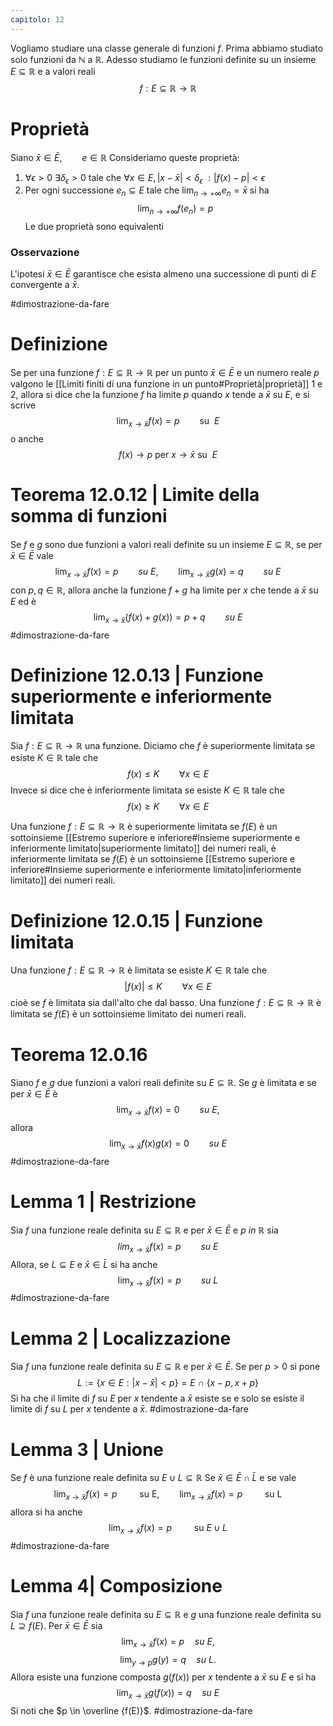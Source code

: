 ```yaml
---
capitolo: 12
---
```

Vogliamo studiare una classe generale di funzioni $f$. Prima abbiamo studiato solo funzioni da $\mathbb{N}$ a $\mathbb{R}$.
Adesso studiamo le funzioni definite su un insieme $E\subseteq \mathbb{R}$ e a valori reali
$$f:E\subseteq\mathbb{R}\to\mathbb{R}$$
# Proprietà
Siano $\bar x \in \bar E,\qquad e \in \mathbb{R}$
Consideriamo queste proprietà:
1) $\forall \epsilon > 0\ \exists\delta_{\epsilon}> 0\mbox{ tale che }\forall x \in E, |x-\bar x| < \delta_{\epsilon}\ : |f(x)-p| <\epsilon$ 
2) Per ogni successione $e_{n}\subseteq E$ tale che $\lim_{n\to+\infty}e_{n}= \bar x$ si ha
$$\lim_{n\to+\infty}f(e_{n})= p$$
Le due proprietà sono equivalenti
### Osservazione
L'ipotesi $\bar x \in \bar E$ garantisce che esista almeno una successione di punti di $E$ convergente a $\bar x$.

#dimostrazione-da-fare 

# Definizione
Se per una funzione $f:E\subseteq \mathbb{R}\to \mathbb{R}$ per un punto $\bar x \in \bar E$ e un numero reale $p$ valgono le [[Limiti finiti di una funzione in un punto#Proprietà|proprietà]] 1 e 2, allora si dice che la funzione $f$ ha limite $p$ quando $x$ tende a $\bar x$ su $E$, e si scrive
$$\lim_{x\to\bar x}f(x) = p\qquad \mbox{su }\ E $$
o anche
$$f(x)\to p\mbox{ per }x\to\bar x \mbox{ su }\ E$$
# Teorema 12.0.12 | Limite della somma di funzioni
Se $f$ e $g$ sono due funzioni a valori reali definite su un insieme $E \subseteq \mathbb{R}$, se per $\bar x \in \bar E$ vale 
$$\lim_{x\to\bar x}f(x) = p \qquad su\ E,\qquad \lim_{x\to\bar x}g(x) = q\qquad su\ E$$
con $p,q \in \mathbb{R}$, allora anche la funzione $f+g$ ha limite per $x$ che tende a $\bar x$ su $E$ ed è
$$\lim_{x\to\bar x}(f(x)+g(x)) = p+q\qquad su\ E$$
#dimostrazione-da-fare 

# Definizione 12.0.13 | Funzione superiormente e inferiormente limitata
Sia $f:E \subseteq\mathbb{R}\to \mathbb{R}$ una funzione. Diciamo che $f$ è superiormente limitata se esiste $K\in\mathbb{R}$ tale che
$$f(x)\le K \qquad \forall x \in E$$
Invece si dice che è inferiormente limitata se esiste $K \in \mathbb{R}$ tale che
$$f(x)\ge K\qquad\forall x \in E$$

Una funzione $f:E \subseteq\mathbb{R}\to \mathbb{R}$ è superiormente limitata se $f(E)$ è un sottoinsieme [[Estremo superiore e inferiore#Insieme superiormente e inferiormente limitato|superiormente limitato]] dei numeri reali, è inferiormente limitata se $f(E)$ è un sottoinsieme [[Estremo superiore e inferiore#Insieme superiormente e inferiormente limitato|inferiormente limitato]] dei numeri reali.
# Definizione 12.0.15 | Funzione limitata
Una funzione $f:E \subseteq\mathbb{R}\to \mathbb{R}$ è limitata se esiste $K \in \mathbb{R}$ tale che
$$|f(x)|\le K\qquad \forall x \in E$$
cioè se $f$ è limitata sia dall'alto che dal basso.
Una funzione $f:E \subseteq\mathbb{R}\to \mathbb{R}$ è limitata se $f(E)$ è un sottoinsieme limitato dei numeri reali.

# Teorema 12.0.16
Siano $f$ e $g$ due funzioni a valori reali definite su $E \subseteq \mathbb{R}$. Se $g$ è limitata e se per $\bar x \in \bar E$ è
$$\lim_{x\to\bar x}f(x) = 0\qquad su\ E,$$
allora
$$\lim_{x\to\bar x}f(x)g(x) = 0\qquad su\ E$$
#dimostrazione-da-fare 

# Lemma 1 | Restrizione
Sia $f$ una funzione reale definita su $E\subseteq \mathbb{R}$ e per $\bar x \in \bar E$ e $p\ in\ \mathbb{R}$ sia
$$lim_{x\to\bar x}f(x) = p\qquad su\ E$$
Allora, se $L \subseteq E$ e $\bar x \in \bar L$ si ha anche
$$\lim_{x\to\bar x}f(x) = p\qquad su\ L$$
#dimostrazione-da-fare 

# Lemma 2 | Localizzazione
Sia $f$ una funzione reale definita su $E\subseteq \mathbb{R}$ e per $\bar x \in \bar E$. Se per $p > 0$ si pone
$$L:= \{x\in E : |x-\bar x| < p\} = E\ \cap\ \{x-p,x+p\}$$
Si ha che il limite di $f$ su $E$ per $x$ tendente a $\bar x$ esiste se e solo se esiste il limite di $f$ su $L$ per $x$ tendente a $\bar x$.
#dimostrazione-da-fare 
# Lemma 3 | Unione
Se $f$ è una funzione reale definita su $E \cup L \subseteq \mathbb{R}$
Se $\bar x \in \bar E \cap \bar L$ e se vale
$$\lim_{x\to\bar x}f(x) = p\qquad \mbox{ su E},\qquad \lim_{x\to\bar x}f(x) = p\qquad \mbox{ su L}$$
allora si ha anche
$$\lim_{x\to\bar x}f(x) = p\qquad \mbox{ su } E\cup L$$
#dimostrazione-da-fare 

# Lemma 4| Composizione
Sia $f$ una funzione reale definita su $E \subseteq \mathbb{R}$ e $g$ una funzione reale definita su $L \supseteq f(E)$. Per $\bar x \in \bar E$ sia
$$\lim_{x\to \bar x}f(x) = p\quad su\ E,$$
$$\lim_{y\to p}g(y) = q\quad su\ L.$$
Allora esiste una funzione composta $g(f(x))$ per $x$ tendente a $\bar x$ su $E$ e si ha
$$\lim_{x\to \bar x}g(f(x)) = q\quad su\ E$$
Si noti che $p \in \overline {f(E)}$.
#dimostrazione-da-fare 
